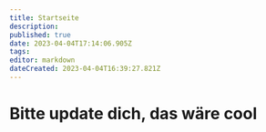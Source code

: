 ```yaml
---
title: Startseite
description: 
published: true
date: 2023-04-04T17:14:06.905Z
tags: 
editor: markdown
dateCreated: 2023-04-04T16:39:27.821Z
---
```


# Bitte update dich, das wäre cool